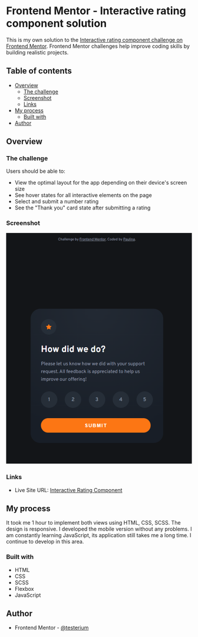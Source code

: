# Frontend Mentor - Interactive rating component solution

This is my own solution to the [Interactive rating component challenge on Frontend Mentor](https://www.frontendmentor.io/challenges/interactive-rating-component-koxpeBUmI). Frontend Mentor challenges help improve coding skills by building realistic projects. 

## Table of contents

- [Overview](#overview)
  - [The challenge](#the-challenge)
  - [Screenshot](#screenshot)
  - [Links](#links)
- [My process](#my-process)
  - [Built with](#built-with)
- [Author](#author)

## Overview

### The challenge

Users should be able to:

- View the optimal layout for the app depending on their device's screen size
- See hover states for all interactive elements on the page
- Select and submit a number rating
- See the "Thank you" card state after submitting a rating

### Screenshot

![](./screenshot.jpg)

### Links

- Live Site URL: [Interactive Rating Component](https://testerium-interactive-rating-component.netlify.app/)

## My process

It took me 1 hour to implement both views using HTML, CSS, SCSS. The design is responsive. I developed the mobile version without any problems. I am constantly learning JavaScript, its application still takes me a long time. I continue to develop in this area.

### Built with

- HTML
- CSS 
- SCSS
- Flexbox
- JavaScript

## Author

- Frontend Mentor - [@testerium](https://www.frontendmentor.io/profile/testerium)

